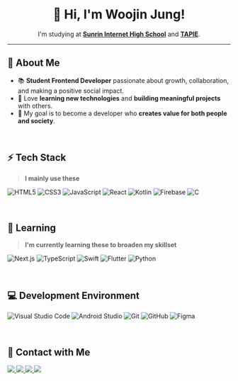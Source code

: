<div align="center">
  <h1>👋 Hi, I'm Woojin Jung!</h1>
  <p>
    I'm studying at 
    <a href="https://sunrint.sen.hs.kr/"><strong>Sunrin Internet High School</strong></a>
    and 
    <a href="https://tapie.kr"><strong>TAPIE</strong></a>.
  </p>
</div>

---

## 📍 About Me
- 📚 **Student Frontend Developer** passionate about growth, collaboration, and making a positive social impact.  
- 🌱 Love **learning new technologies** and **building meaningful projects** with others.  
- 🚀 My goal is to become a developer who **creates value for both people and society**. 

<br />

## ⚡️ Tech Stack  
> **I mainly use these**

![HTML5](https://img.shields.io/badge/HTML5-E34F26?style=for-the-badge&logo=html5&logoColor=white)
![CSS3](https://img.shields.io/badge/CSS3-1572B6?style=for-the-badge&logo=css3&logoColor=white)
![JavaScript](https://img.shields.io/badge/JavaScript-F7DF1E?style=for-the-badge&logo=javascript&logoColor=black)
![React](https://img.shields.io/badge/React-61DAFB?style=for-the-badge&logo=react&logoColor=black)
![Kotlin](https://img.shields.io/badge/Kotlin-7F52FF?style=for-the-badge&logo=kotlin&logoColor=white)
![Firebase](https://img.shields.io/badge/Firebase-FFCA28?style=for-the-badge&logo=firebase&logoColor=black)
![C](https://img.shields.io/badge/C-A8B9CC?style=for-the-badge&logo=c&logoColor=white)

<br />

## 📖 Learning  
> **I'm currently learning these to broaden my skillset**

![Next.js](https://img.shields.io/badge/Next.js-000000?style=for-the-badge&logo=nextdotjs&logoColor=white)
![TypeScript](https://img.shields.io/badge/TypeScript-3178C6?style=for-the-badge&logo=typescript&logoColor=white)
![Swift](https://img.shields.io/badge/Swift-FA7343?style=for-the-badge&logo=swift&logoColor=white)
![Flutter](https://img.shields.io/badge/Flutter-02569B?style=for-the-badge&logo=flutter&logoColor=white)
![Python](https://img.shields.io/badge/Python-3776AB?style=for-the-badge&logo=python&logoColor=white)

<br />

## 💻 Development Environment
![Visual Studio Code](https://img.shields.io/badge/Visual%20Studio%20Code-007ACC?style=for-the-badge&logo=visualstudiocode&logoColor=white)
![Android Studio](https://img.shields.io/badge/Android%20Studio-3DDC84.svg?style=for-the-badge&logo=android-studio&logoColor=white)
![Git](https://img.shields.io/badge/Git-F05032?style=for-the-badge&logo=git&logoColor=white)
![GitHub](https://img.shields.io/badge/GitHub-181717?style=for-the-badge&logo=github&logoColor=white)
![Figma](https://img.shields.io/badge/Figma-F24E1E?style=for-the-badge&logo=figma&logoColor=white)

<br />

## 💌 Contact with Me
<a href="mailto:woox1jin@gmail.com">
  <img src="https://img.shields.io/badge/Gmail-woox1jin@gmail.com-333333?style=for-the-badge&logo=gmail&logoColor=red" />
</a> 
<a href="https://discord.com/users/1326453569666154508" target="_blank">
  <img src="https://img.shields.io/badge/Discord-jungwj0706-333333?style=for-the-badge&logo=discord&logoColor=5865F2" />
</a> 
<a href="https://www.instagram.com/woox1jin_/" target="_blank">
  <img src="https://img.shields.io/badge/Instagram-@woox1jin-333333?style=for-the-badge&logo=instagram&logoColor=E4405F" />
</a> 
<a href="https://velog.io/@jungwj0706/posts" target="_blank">
  <img src="https://img.shields.io/badge/Velog-jungwj0706-333333?style=for-the-badge&logo=velog&logoColor=20C997" />
</a>
